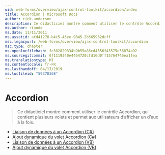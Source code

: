```yaml
---
uid: web-forms/overview/ajax-control-toolkit/accordion/index
title: Accordion | Microsoft Docs
author: rick-anderson
description: Ce didacticiel montre comment utiliser le contrôle Accordion, qui contient plusieurs volets et permet aux utilisateurs d’afficher un d’eux à la fois.
ms.author: riande
ms.date: 11/11/2011
ms.assetid: afd41278-b4c5-43ee-9845-2b665932dcff
msc.legacyurl: /web-forms/overview/ajax-control-toolkit/accordion
msc.type: chapter
ms.openlocfilehash: fc382829334b9b55a86cd4556f43575c36874a92
ms.sourcegitcommit: 0f1119340e4464720cfd16d0ff15764746ea1fea
ms.translationtype: MT
ms.contentlocale: fr-FR
ms.lasthandoff: 04/17/2019
ms.locfileid: "59378368"
---
```

# <a name="accordion"></a>Accordion

> Ce didacticiel montre comment utiliser le contrôle Accordion, qui contient plusieurs volets et permet aux utilisateurs d’afficher un d’eux à la fois.


- [Liaison de données à un Accordion (C#)](databinding-to-an-accordion-cs.md)
- [Ajout dynamique du volet Accordion (C#)](dynamically-adding-an-accordion-pane-cs.md)
- [Liaison de données à un Accordion (VB)](databinding-to-an-accordion-vb.md)
- [Ajout dynamique du volet Accordion (VB)](dynamically-adding-an-accordion-pane-vb.md)
